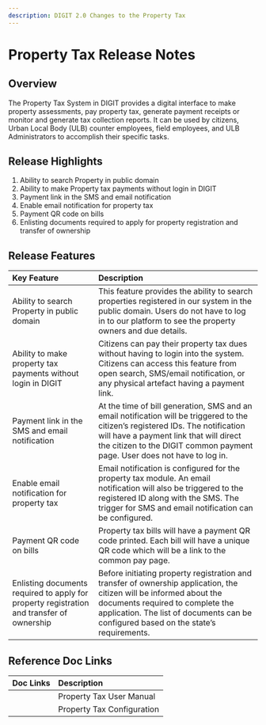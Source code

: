 ```yaml
---
description: DIGIT 2.0 Changes to the Property Tax
---
```


# Property Tax Release Notes

## Overview

The Property Tax System in DIGIT provides a digital interface to make property assessments, pay property tax, generate payment receipts or monitor and generate tax collection reports. It can be used by citizens, Urban Local Body \(ULB\) counter employees, field employees, and ULB Administrators to accomplish their specific tasks.

## Release Highlights

1. Ability to search Property in public domain
2. Ability to make Property tax payments without login in DIGIT
3. Payment link in the SMS and email notification
4. Enable email notification for property tax
5. Payment QR code on bills
6. Enlisting documents required to apply for property registration and transfer of ownership

## Release Features

| **Key Feature** | **Description** |
| :--- | :--- |
| Ability to search Property in public domain | This feature provides the ability to search properties registered in our system in the public domain. Users do not have to log in to our platform to see the property owners and due details. |
| Ability to make property tax payments without login in DIGIT | Citizens can pay their property tax dues without having to login into the system. Citizens can access this feature from open search, SMS/email notification, or any physical artefact having a payment link. |
| Payment link in the SMS and email notification | At the time of bill generation, SMS and an email notification will be triggered to the citizen’s registered IDs. The notification will have a payment link that will direct the citizen to the DIGIT common payment page. User does not have to log in. |
| Enable email notification for property tax | Email notification is configured for the property tax module. An email notification will also be triggered to the registered ID along with the SMS. The trigger for SMS and email notification can be configured. |
| Payment QR code on bills | Property tax bills will have a payment QR code printed. Each bill will have a unique QR code which will be a link to the common pay page. |
| Enlisting documents required to apply for property registration and transfer of ownership | Before initiating property registration and transfer of ownership application, the citizen will be informed about the documents required to complete the application. The list of documents can be configured based on the state’s requirements. |

## Reference Doc Links

| **Doc Links** | **Description** |
| :--- | :--- |
|  | Property Tax User Manual |
|  | Property Tax Configuration |


